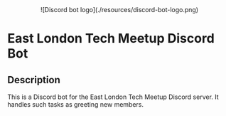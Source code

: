 <div align="center">
  ![Discord bot logo](./resources/discord-bot-logo.png)
</div>

# East London Tech Meetup Discord Bot

## Description
This is a Discord bot for the East London Tech Meetup Discord server. It handles such tasks as greeting new members.
